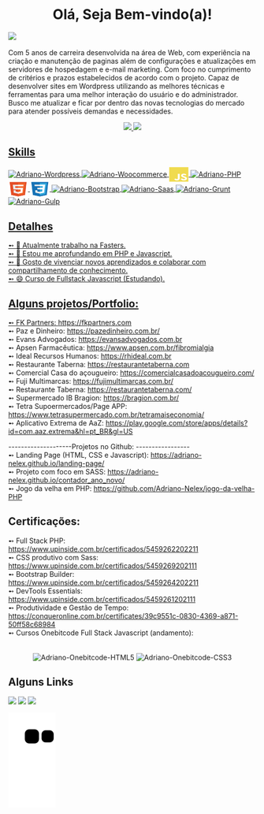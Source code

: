 <h1 align="center">Olá, Seja Bem-vindo(a)!</h1>
<p align="left"><img src="https://komarev.com/ghpvc/?username=Adriano-Nelex" /></p>

Com 5 anos de carreira desenvolvida na área de Web, com experiência na criação e manutenção de paginas além de configurações e atualizações em servidores de hospedagem e e-mail marketing. Com foco no cumprimento de critérios e prazos estabelecidos de acordo com o projeto. Capaz de desenvolver sites em Wordpress utilizando as melhores técnicas e ferramentas para uma melhor interação do usuário e do administrador. Busco me atualizar e ficar por dentro das novas tecnologias do mercado para atender possíveis demandas e necessidades.

<div align="center">
  <a href="https://github.com/Adriano-Nelex">
  <img height="160em" src="https://github-readme-stats.vercel.app/api?username=Adriano-Nelex&show_icons=true&theme=tokyonight&include_all_commits=true&count_private=true"/>
  <img height="160em" src="https://github-readme-stats.vercel.app/api/top-langs/?username=Adriano-Nelex&layout=compact&langs_count=7&theme=tokyonight&langs_count=8"/>
</div>

## Skills
  
<div style="">  
  <img align="center" alt="Adriano-Wordpress" height="40" width="40" src="https://cdn-icons-png.flaticon.com/512/174/174881.png" />
  <img align="center" alt="Adriano-Woocommerce" height="50" width="70" src="https://cdn.jsdelivr.net/gh/devicons/devicon/icons/woocommerce/woocommerce-original-wordmark.svg" />
  <img align="center" alt="Adriano-Js" height="30" width="40" src="https://raw.githubusercontent.com/devicons/devicon/master/icons/javascript/javascript-plain.svg">
  <img align="center" alt="Adriano-PHP" height="70" width="50" src="https://cdn.jsdelivr.net/gh/devicons/devicon/icons/php/php-original.svg">
  <img align="center" alt="Adriano-HTML" height="30" width="40" src="https://raw.githubusercontent.com/devicons/devicon/master/icons/html5/html5-original.svg">
  <img align="center" alt="Adriano-CSS" height="30" width="40" src="https://raw.githubusercontent.com/devicons/devicon/master/icons/css3/css3-original.svg">
  <img align="center" alt="Adriano-Bootstrap" height="40" width="50" src="https://cdn.jsdelivr.net/gh/devicons/devicon/icons/bootstrap/bootstrap-original.svg">
  <img align="center" alt="Adriano-Saas" height="40" width="50" src="https://cdn.jsdelivr.net/gh/devicons/devicon/icons/sass/sass-original.svg">
  <img align="center" alt="Adriano-Grunt" height="40" width="50" src="https://cdn.jsdelivr.net/gh/devicons/devicon/icons/grunt/grunt-original.svg">
  <img align="center" alt="Adriano-Gulp" height="70" width="50" src="https://cdn.jsdelivr.net/gh/devicons/devicon/icons/gulp/gulp-plain.svg">
</div>
  
## Detalhes
  ➻ 🔭 Atualmente trabalho na Fasters. </br>
  ➻ 🌱 Estou me aprofundando em PHP e Javascript. </br>
  ➻ 🤗 Gosto de vivenciar novos aprendizados e colaborar com compartilhamento de conhecimento. </br>
  ➻ 😄 Curso de Fullstack Javascript (Estudando). </br>
  
## Alguns projetos/Portfolio:
 ➻ FK Partners: https://fkpartners.com </br>
 ➻ Paz e Dinheiro: https://pazedinheiro.com.br/ </br>
 ➻ Evans Advogados: https://evansadvogados.com.br </br>
 ➻ Apsen Farmacêutica: https://www.apsen.com.br/fibromialgia </br>
 ➻ Ideal Recursos Humanos: https://rhideal.com.br </br>
 ➻ Restaurante Taberna: https://restaurantetaberna.com </br>
 ➻ Comercial Casa do açougueiro: https://comercialcasadoacougueiro.com/ </br>
 ➻ Fuji Multimarcas: https://fujimultimarcas.com.br/ </br>
 ➻ Restaurante Taberna: https://restaurantetaberna.com/ </br>
 ➻ Supermercado IB Bragion: https://bragion.com.br/ </br>
 ➻ Tetra Supoermercados/Page APP: https://www.tetrasupermercado.com.br/tetramaiseconomia/ </br>
 ➻ Aplicativo Extrema de AaZ: https://play.google.com/store/apps/details?id=com.aaz.extrema&hl=pt_BR&gl=US </br>
 
 --------------------Projetos no Github: -----------------</br>
 ➻ Landing Page (HTML, CSS e Javascript): https://adriano-nelex.github.io/landing-page/ </br>
 ➻ Projeto com foco em SASS: https://adriano-nelex.github.io/contador_ano_novo/ </br>
 ➻ Jogo da velha em PHP: https://github.com/Adriano-Nelex/jogo-da-velha-PHP </br>
 
## Certificações:
 ➻ Full Stack PHP: https://www.upinside.com.br/certificados/5459262202211 </br>
 ➻ CSS produtivo com Sass: https://www.upinside.com.br/certificados/5459269202111 </br>
 ➻ Bootstrap Builder: https://www.upinside.com.br/certificados/5459264202211 </br>
 ➻ DevTools Essentials: https://www.upinside.com.br/certificados/5459261202111 </br>
 ➻ Produtividade e Gestão de Tempo: https://conqueronline.com.br/certificates/39c9551c-0830-4369-a871-50ff58c68984 </br>
 ➻ Cursos Onebitcode Full Stack Javascript (andamento):
    <div align="center">  
      <img align="center" alt="Adriano-Onebitcode-HTML5" height="auto" width="25%" src="https://user-images.githubusercontent.com/50491181/207620815-0b2f059c-0fd5-4c18-8a5c-bb5b89d50b6d.jpg" />
      <img align="center" alt="Adriano-Onebitcode-CSS3" height="auto" width="25%" src="https://user-images.githubusercontent.com/50491181/207623192-05ae9640-b167-4887-9f2e-73c9f6dd1fa9.jpg" />
    </div>
 
## Alguns Links
  
<div> 
  <a href="https://www.instagram.com/adriano_.fernandes" target="_blank"><img src="https://img.shields.io/badge/-Instagram-%23E4405F?style=for-the-badge&logo=instagram&logoColor=white" target="_blank"></a>
  <a href="https://www.linkedin.com/in/adriano-p-fernandes/" target="_blank"><img src="https://img.shields.io/badge/-LinkedIn-%230077B5?style=for-the-badge&logo=linkedin&logoColor=white" target="_blank"></a>
  <a href="mailto:adriano.p.f@outlook.com" target="_blank"><img src="https://img.shields.io/badge/Microsoft_Outlook-0078D4?style=for-the-badge&logo=microsoft-outlook&logoColor=white" target="_blank"></a>
  
  ![Snake animation](https://github.com/Adriano-Nelex/Adriano-Nelex/blob/output/github-contribution-grid-snake.svg)
  
</div>
